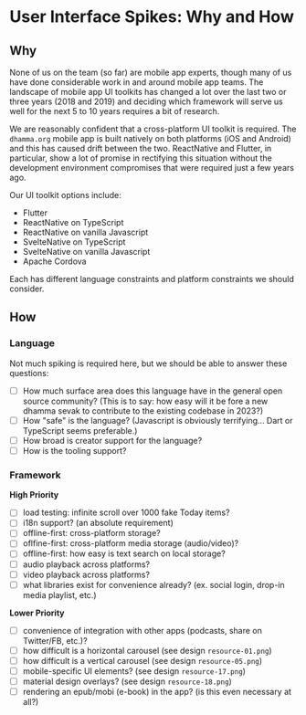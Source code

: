 # User Interface Spikes: Why and How


## Why

None of us on the team (so far) are mobile app experts, though many of us have done considerable work in and around mobile app teams. The landscape of mobile app UI toolkits has changed a lot over the last two or three years (2018 and 2019) and deciding which framework will serve us well for the next 5 to 10 years requires a bit of research.

We are reasonably confident that a cross-platform UI toolkit is required. The `dhamma.org` mobile app is built natively on both platforms (iOS and Android) and this has caused drift between the two. ReactNative and Flutter, in particular, show a lot of promise in rectifying this situation without the development environment compromises that were required just a few years ago.

Our UI toolkit options include:

- Flutter
- ReactNative on TypeScript
- ReactNative on vanilla Javascript
- SvelteNative on TypeScript
- SvelteNative on vanilla Javascript
- Apache Cordova

Each has different language constraints and platform constraints we should consider.


## How

### Language

Not much spiking is required here, but we should be able to answer these questions:

- [ ] How much surface area does this language have in the general open source community? (This is to say: how easy will it be fore a new dhamma sevak to contribute to the existing codebase in 2023?)
- [ ] How "safe" is the language? (Javascript is obviously terrifying... Dart or TypeScript seems preferable.)
- [ ] How broad is creator support for the language?
- [ ] How is the tooling support?

### Framework

**High Priority**

- [ ] load testing: infinite scroll over 1000 fake Today items?
- [ ] i18n support? (an absolute requirement)
- [ ] offline-first: cross-platform storage?
- [ ] oflfine-first: cross-platform media storage (audio/video)?
- [ ] offline-first: how easy is text search on local storage?
- [ ] audio playback across platforms?
- [ ] video playback across platforms?
- [ ] what libraries exist for convenience already? (ex. social login, drop-in media playlist, etc.)

**Lower Priority**

- [ ] convenience of integration with other apps (podcasts, share on Twitter/FB, etc.)?
- [ ] how difficult is a horizontal carousel (see design `resource-01.png`)
- [ ] how difficult is a vertical carousel (see design `resource-05.png`)
- [ ] mobile-specific UI elements? (see design `resource-17.png`)
- [ ] material design overlays? (see design `resource-18.png`)
- [ ] rendering an epub/mobi (e-book) in the app? (is this even necessary at all?)
